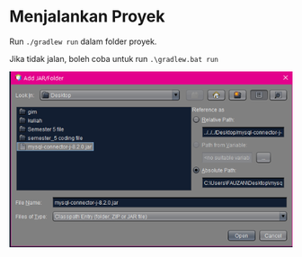 # Menjalankan Proyek

<div class="grid grid-cols-4 gap-y-10 gap-x-6 pt-10">
  <div class="flex-row col-span-1 text-sm">

  Run `./gradlew run` dalam folder proyek.

  Jika tidak jalan, boleh coba untuk run `.\gradlew.bat run`


  </div>
  <div class="flex-row col-span-3">

  <img src="/img/9_1.png">

  </div>
</div>
